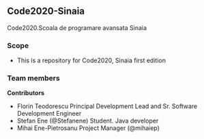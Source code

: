 ## Code2020-Sinaia
Code2020.Scoala de programare avansata Sinaia
### Scope
* This is a repository for Code2020, Sinaia first edition 
### Team members
**Contributors**
* Florin Teodorescu Principal Development Lead and Sr. Software Development Engineer
* Stefan Ene (@Stefanene) Student. Java developer  
* Mihai Ene-Pietrosanu Project Manager (@mihaiep)
